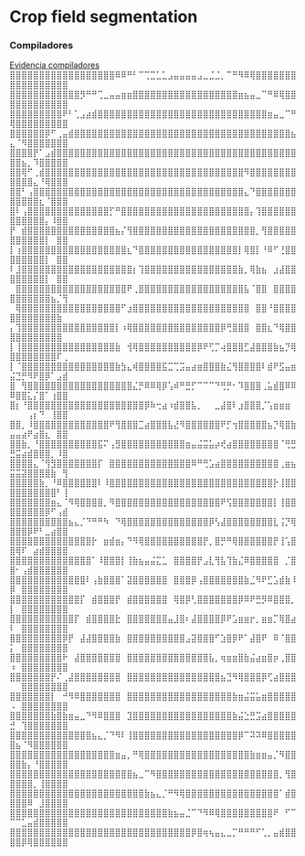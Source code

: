 # Crop field segmentation
### Compiladores
[Evidencia compiladores](./compiladores)
⣿⣿⣿⣿⣿⣿⣿⣿⣿⣿⣿⣿⣿⣿⣿⣿⣿⣿⠿⠿⠛⠃⠉⢉⣉⣁⣁⣠⣤⣤⣤⣤⣠⣀⣈⣈⡀⠉⠛⠻⠿⢿⣿⣿⣿⣿⣿⣿⣿⣿⣿⣿⣿⣿⣿⣿⣿⣿⣿
⣿⣿⣿⣿⣿⣿⣿⣿⣿⣿⣿⣿⡻⠛⠛⢉⣀⣤⣤⣶⣶⣿⣿⣿⣿⣿⣿⣿⣿⣿⣿⣿⣿⣿⣿⣿⣿⣿⣿⣶⣦⣤⣀⠉⠛⠿⢿⣿⣿⣿⣿⣿⣿⣿⣿⣿⣿⣿⣿
⣿⣿⣿⣿⣿⣿⣿⣿⣿⠟⠃⢁⣠⣴⣾⣿⣿⣿⣿⣿⣿⣿⣿⣿⣿⣿⣿⣿⣿⣿⣿⣿⣿⣿⣿⣿⣿⣿⣿⣿⣿⣿⣿⣿⣶⣤⣀⠉⠛⢿⣿⣿⣿⣿⣿⣿⣿⣿⣿
⣿⣿⣿⣿⣿⣿⡿⠋⢀⣤⣾⣿⣿⣿⣿⣿⣿⣿⣿⣿⣿⣿⣿⣿⣿⣿⣿⣿⣿⣿⣿⣿⣿⣿⣿⣿⣿⣿⣿⣿⣿⣿⣿⣿⣿⣿⣿⣿⣦⣄⠈⠻⣿⣿⣿⣿⣿⣿⣿
⣿⣿⣿⣿⡟⠁⣠⣾⣿⣿⣿⣿⣿⣿⣿⣿⣿⣿⣿⣿⣿⣿⣿⣿⣿⣿⣿⣿⣿⣿⣿⣿⣿⣿⣿⣿⣿⣿⣿⣿⣿⣿⣿⣿⣿⣿⣿⣿⣿⣿⣿⣦⡀⠹⣿⣿⣿⣿⣿
⣿⣿⢿⠋⢀⣾⣿⣿⣿⣿⣿⣿⣿⣿⣿⣿⣿⣿⣿⣿⣿⣿⣿⣿⣿⣿⣿⣿⣿⣿⣿⣿⣿⣿⣿⣿⣿⣿⣿⣿⠻⣿⣿⣿⣿⣿⣿⣿⣿⣿⣿⣿⣿⣄⠘⢿⣿⣿⣿
⣿⣿⠃⢠⣿⣿⣿⣿⣿⣿⣿⣿⣿⣿⣿⣿⣿⣿⣿⣿⣿⣿⣿⣿⣿⣿⣿⣿⣿⣿⣿⣿⣿⣿⣿⣿⣿⣿⣿⣿⣄⠙⣿⣿⣿⣿⣿⣿⣿⣿⣿⣿⣿⣿⣆⠈⣿⣿⣿
⣿⠇⢠⣿⣿⣿⣿⣿⣿⣿⣿⣿⣿⣿⣿⣿⣿⡋⠛⣿⣿⣿⣿⣿⣿⣿⣿⣿⣿⣿⣿⣿⣿⣿⣿⣿⣿⣿⣿⣿⣿⡄⢹⣿⣿⣿⣿⣿⣿⣿⣿⣿⣿⣿⣿⡄⠸⣿⣿
⡟⠀⣾⣿⣿⣿⣿⣿⣿⣿⣿⣿⣿⣿⣿⣿⣿⣿⣦⡌⢻⣿⣿⣿⣿⣿⣿⣿⣿⣿⣿⣿⣿⣿⣿⣿⣿⣿⣿⣿⣿⣿⡀⢻⣿⣿⣿⣿⣿⣿⣿⣿⣿⣿⣿⡇⠀⣿⣿
⡇⢰⣿⣿⣿⣿⣿⣿⣿⣿⣿⣿⣿⣿⣿⣿⣿⣿⣿⣿⣆⠙⣿⣿⣿⣿⣿⣿⣿⣿⣿⣿⣿⣿⣿⣿⣿⣿⣿⡇⢿⣿⡇⠘⠿⠋⢘⣿⣿⣿⣿⣿⣿⣿⣿⡇⠀⣿⣿
⠇⣸⣿⣿⣿⣿⣿⣿⣿⣿⣿⣿⣿⣿⣿⣿⣿⣿⣿⣿⣿⡆⢹⣿⣿⣿⣿⣿⣿⣿⣿⣿⣿⣿⣿⣿⣿⣿⣿⣷⡀⢿⣷⣦⠀⣰⣼⣿⣿⣿⣿⣿⣿⣿⣿⡇⠀⣿⣿
⠀⣿⣿⣿⣿⣿⣿⣿⣿⣿⣿⣿⣿⣿⣿⣿⣿⣿⣿⣿⠟⢀⣿⣿⣿⣿⣿⣿⣿⣿⣿⣿⣿⣿⣿⣿⣿⣿⣿⣿⣧⠈⣿⣿⠀⣿⣿⣿⣿⣿⣿⣿⣿⣿⣿⣿⣦⡈⢻
⠀⢿⣿⣿⣿⣿⣿⣿⣿⣿⣿⣿⣿⣿⣿⣿⣿⣿⣿⠋⣰⣿⣿⣿⣿⣿⣿⣿⣿⣿⣿⣿⣿⣿⣿⣿⣿⣿⣿⣿⣿⠀⣿⣿⠘⣿⣿⣿⣿⣿⣿⣿⣿⣿⣿⣿⣿⣷⠀
⡄⢹⣿⣿⣿⣿⣿⣿⣿⣿⣿⣿⣿⣿⣿⣿⣿⣿⡇⠰⢿⣿⣿⣿⣿⣿⣿⣿⣿⣿⣿⣿⣿⣿⣿⣿⡿⢛⣿⣿⣿⠀⣿⣿⣆⠙⢿⣿⣿⣿⣿⣿⣿⣿⣿⣿⣿⣿⠀
⡇⢸⣿⣿⣿⣿⣿⣿⣿⣿⣿⣿⣿⣿⣿⣿⣿⣿⣷⠀⢺⢿⣿⣿⣿⣿⣿⣿⣿⣿⣿⣿⡿⠟⢋⡉⢴⣿⣿⣿⣋⣼⣿⣿⣿⣷⣦⡙⢿⣿⣿⣿⣿⣿⣿⣿⣿⠏⢀
⡇⠈⣿⣿⣿⣿⣿⣿⣿⣿⣿⣿⣿⣿⣿⣿⣿⣿⣷⣳⣄⢾⣿⣿⣿⣿⣯⣉⢉⣩⣤⣴⣶⣿⣿⣿⣷⣌⢻⣿⣿⣿⣿⠇⣾⠟⣫⣤⣶⣬⣙⡛⠻⠟⣿⡿⠁⣠⣾
⣿⠀⢻⣿⣿⣿⣿⣿⣿⣿⣿⣿⣿⣿⣿⣿⣿⣿⣿⣿⣿⣌⡛⠿⠿⢿⡿⢡⠾⠛⣛⡋⠉⠉⠉⠙⢛⡛⠂⠹⣿⣿⣿⢀⣥⣾⣿⠿⠿⠿⣿⣿⣅⡌⣿⠁⢰⣿⣿
⣿⡆⠘⣿⣿⣿⣿⣿⣿⣿⣿⣿⣿⣿⣿⣿⣿⣿⣿⣿⣿⣿⣿⡿⠷⢒⣴⠰⣾⣿⣿⣧⡀⠀⠀⣀⣼⣿⠇⣰⣿⣿⣿⡈⢡⣶⣶⣶⠀⠀⠀⠀⢠⡆⠙⠀⢸⣿⣿
⣿⣿⡀⠸⣿⣿⣿⣿⣿⣿⣿⣿⣿⣿⣿⣿⣿⠟⢻⣿⣿⣿⣉⣴⣿⣿⣿⣧⣜⠻⣿⣿⣿⣿⣿⣿⠟⡋⢲⣿⣿⣿⣿⣿⣦⡙⢿⣿⣷⣤⣤⣴⠟⣴⣿⣆⠀⣿⣿
⣿⣿⣷⡀⠘⣿⣿⣿⣿⣿⣿⣿⣿⣿⣿⣯⠍⢠⣻⣿⣿⣿⣿⣿⣿⣿⣿⣿⣿⣿⣶⣤⣬⣭⣥⡴⢞⣴⣿⣿⣿⣿⣿⣿⣿⣿⠈⢛⣛⣛⣭⣴⣾⣿⣿⣿⡀⠸⣿
⣿⣿⣿⣿⣄⠈⢻⣻⣿⣿⣿⣿⣿⣿⣿⡏⠀⣿⣿⣿⣿⣿⣿⣿⣿⣿⣿⣿⣿⣿⣿⠿⠛⢛⣡⣴⣿⣿⣿⣿⣿⣿⣿⣿⣿⣿⢀⣶⣦⣭⣭⣽⣿⣿⣿⣿⣷⠀⢻
⣿⣿⣿⣿⣿⣷⡀⠘⠿⣿⣿⣿⣿⣿⣿⠇⠸⣿⣿⣿⣿⣿⣿⣿⣿⣿⣿⣿⣿⣿⣿⣿⣿⣿⣿⣿⣿⣿⣿⣿⣿⣿⣿⣿⣿⡗⢸⣿⣿⣿⣿⣿⣿⣿⣿⣿⣿⠃⢸
⣿⣿⣿⣿⣿⣿⣿⣶⣄⠈⠻⢿⣿⣿⣿⣿⡀⠻⣿⣿⣿⣿⣿⣿⣿⣿⣿⣿⣿⣿⣿⣿⣿⣿⣿⣿⠟⢫⣿⣿⣿⣿⣿⣿⣿⡇⢸⣿⣿⣿⣿⣿⣿⣿⣿⡿⠋⢠⣾
⣿⣿⣿⣿⣿⣿⣿⣿⣿⣿⣦⣄⡈⠙⠛⠛⠳⠀⠙⢿⣿⣿⣿⣿⣿⣿⣿⣿⣿⣿⣿⣿⣿⣿⡿⢣⣼⣿⣿⣿⣿⣿⣿⣿⣿⣇⢨⡙⢿⣿⣿⣿⡿⠟⠃⣀⣴⣿⣿
⣿⣿⣿⣿⣿⣿⣿⣿⣿⣿⣿⣿⣿⣿⡗⠀⣶⣾⣶⡄⠙⠻⢿⣿⣿⣿⣿⣿⣿⣿⣿⣿⣿⡟⡀⣿⡛⠛⢿⣿⣿⣿⣿⣿⣿⡟⢸⢡⣿⣿⢿⠏⠀⣴⣾⣿⣿⣿⣿
⣿⣿⣿⣿⣿⣿⣿⣿⣿⣿⣿⣿⣿⣿⠁⠸⣿⣿⣿⡇⢸⣷⣦⣤⣬⣍⣁⠀⣿⣿⣿⣿⡟⣠⣇⢻⣧⢹⣷⣌⠿⣿⣿⣿⣿⣿⠀⡈⣿⣿⠂⢠⣾⣿⣿⣿⣿⣿⣿
⣿⣿⣿⣿⣿⣿⣿⣿⣿⣿⣿⣿⣿⠇⢠⣷⣿⣿⣿⠁⣽⣿⣿⣿⣿⣿⣿⠀⣿⣿⣿⡿⢠⣿⣿⣿⣿⣿⣿⣿⣷⣈⠻⠟⣋⣡⣾⣷⠸⡿⠀⣿⣿⣿⣿⣿⣿⣿⣿
⣿⣿⣿⣿⣿⣿⣿⣿⣿⣿⣿⣿⡏⠀⣾⣿⣿⣿⡟⠀⣾⣿⣿⣿⣿⣿⣿⠀⢿⣿⡿⢃⣿⣿⣿⣿⣿⣿⣿⡿⠿⠟⣛⡻⠿⣿⣿⣿⡀⡇⠀⣿⣿⣿⣿⣿⣿⣿⣿
⣿⣿⣿⣿⣿⣿⣿⣿⣿⣿⣿⡏⠀⣾⣿⣿⣿⣿⣗⠀⣿⣿⣿⣿⣿⣿⣿⣤⣸⣿⠆⣼⣿⣿⣿⣿⡿⠟⣡⣶⣶⡖⡀⣶⣶⡉⢿⣿⣴⠇⠀⣿⣿⣿⣿⣿⣿⣿⣿
⣿⣿⣿⣿⣿⣿⣿⣿⣿⡿⡟⠀⣼⣼⣿⣿⣿⣿⣷⠀⣿⣿⣿⣿⣿⣿⣿⣿⣿⣿⣠⣽⣿⣿⣿⠋⣱⣿⡿⠟⠁⣼⣿⠟⠀⠿⠈⣿⣿⡅⠀⣿⣿⣿⣿⣿⣿⣿⣿
⣿⣿⣿⣿⣿⣿⣿⣿⣿⠗⠀⣼⣿⣿⣿⣿⣿⣿⣿⠀⣿⣿⣿⣿⣿⣿⣿⣿⣿⣿⣿⣿⣿⣿⣧⡀⢶⣶⣶⣿⣷⣬⣴⣶⣿⡶⢀⣿⣿⠰⠀⣿⣿⣿⣿⣿⣿⣿⣿
⣿⣿⣿⣿⣿⣿⣿⡟⠌⢀⣼⣿⣿⣿⣿⣿⣿⣿⣿⠀⣿⣿⣿⣿⣿⣿⣿⣿⣿⣿⣿⣿⣿⣿⣿⣿⣦⣙⠻⢿⣿⣿⣿⡿⢋⣴⣿⣿⣿⠀⠀⣿⣿⣿⣿⣿⣿⣿⣿
⣿⣿⣿⣿⣿⣿⣿⡇⠀⠚⠻⠿⣿⣿⣿⣿⣿⣿⣿⠀⣿⣿⣿⣿⣿⣿⣿⣿⣿⣿⣿⣿⣿⣿⣿⣿⣿⣿⣷⣶⣬⣭⣥⣶⣿⣿⣿⣿⣿⠠⠀⣿⣿⣿⣿⣿⣿⣿⣿
⣿⣿⣿⣿⣿⣿⣿⣷⣿⣷⣶⣤⣀⠙⠻⠿⣿⣿⣿⠀⣹⣿⣿⣿⣿⣿⣿⣿⣿⣿⣿⣿⣿⣿⣿⣿⣿⣿⣷⣬⣑⣛⣩⣴⣿⣿⣿⣿⣿⣚⠀⢹⣿⣿⣿⣿⣿⣿⣿
⣿⣿⣿⣿⣿⣿⣿⣿⣿⣿⣿⣿⣿⣿⣦⣄⡈⠙⠻⠇⢸⣿⣿⣿⣿⣿⣿⣿⣿⣿⣿⣿⣿⣿⣿⣿⣿⣿⣿⡿⠉⠽⠽⠿⣿⣿⣿⣿⣿⣿⣦⠈⠻⣿⣿⣿⣿⣿⣿
⣿⣿⣿⣿⣿⣿⣿⣿⣿⣿⣿⣿⣿⣿⣿⣿⣿⣿⣶⣤⡀⠛⢿⣿⣿⣿⣿⣿⣿⣿⣿⣿⣿⣿⣿⣿⣿⣿⣿⣿⣿⣷⣶⣶⣤⡈⠻⣿⣿⣿⣿⣷⡄⠘⣿⣿⣿⣿⣿
⣿⣿⣿⣿⣿⣿⣿⣿⣿⣿⣿⣿⣿⣿⣿⣿⣿⣿⣿⣿⣿⣦⣀⠉⠻⣿⣿⣿⣿⣿⣿⣿⣿⣿⣿⣿⣿⣿⣿⣿⣿⣿⣿⣿⣿⣿⡀⢻⣿⣿⣿⣿⣿⡀⢸⣿⣿⣿⣿
⣿⣿⣿⣿⣿⣿⣿⣿⣿⣿⣿⣿⣿⣿⣿⣿⣿⣿⣿⣿⣿⣿⣿⣷⣦⣄⡈⠛⠻⢿⣿⣿⣿⣿⣿⣿⣿⣿⣿⣿⣿⣿⣿⣿⣿⣿⠁⣾⣿⣿⣿⣿⠿⠀⣸⣿⣿⣿⣿
⣿⣿⣿⣿⣿⣿⣿⣿⣿⣿⣿⣿⣿⣿⣿⣿⣿⣿⣿⣿⣿⣿⣿⣿⣿⣿⣿⣷⣦⣤⣈⠉⠙⠻⠿⢿⣿⣿⣿⣿⣿⣿⣿⣿⣿⠟⠀⠋⠉⠉⠉⣁⣤⣾⣿⣿⣿⣿⣿
⣿⣿⣿⣿⣿⣿⣿⣿⣿⣿⣿⣿⣿⣿⣿⣿⣿⣿⣿⣿⣿⣿⣿⣿⣿⣿⣿⣿⣿⣿⣿⡿⣿⢶⢦⣤⣄⣀⡉⠛⠛⠛⠋⢁⡀⣤⣾⣿⣿⣿⣿⡿⢿⣿⣿⣿⣿⣿⣿
